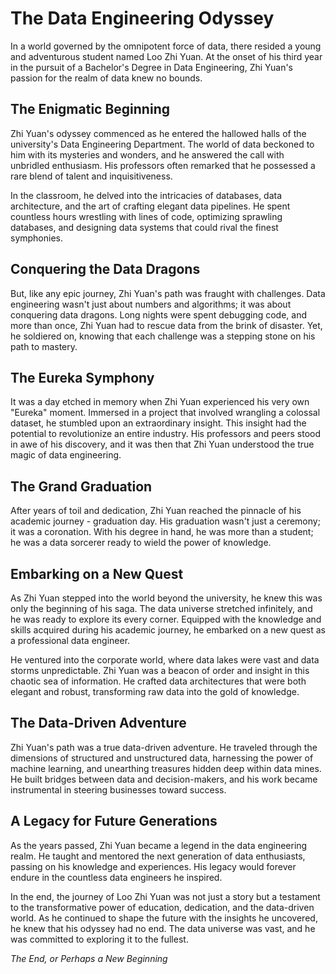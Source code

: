 # The Data Engineering Odyssey

In a world governed by the omnipotent force of data, there resided a young and adventurous student named Loo Zhi Yuan. At the onset of his third year in the pursuit of a Bachelor's Degree in Data Engineering, Zhi Yuan's passion for the realm of data knew no bounds.

## The Enigmatic Beginning

Zhi Yuan's odyssey commenced as he entered the hallowed halls of the university's Data Engineering Department. The world of data beckoned to him with its mysteries and wonders, and he answered the call with unbridled enthusiasm. His professors often remarked that he possessed a rare blend of talent and inquisitiveness.

In the classroom, he delved into the intricacies of databases, data architecture, and the art of crafting elegant data pipelines. He spent countless hours wrestling with lines of code, optimizing sprawling databases, and designing data systems that could rival the finest symphonies.

## Conquering the Data Dragons

But, like any epic journey, Zhi Yuan's path was fraught with challenges. Data engineering wasn't just about numbers and algorithms; it was about conquering data dragons. Long nights were spent debugging code, and more than once, Zhi Yuan had to rescue data from the brink of disaster. Yet, he soldiered on, knowing that each challenge was a stepping stone on his path to mastery.

## The Eureka Symphony

It was a day etched in memory when Zhi Yuan experienced his very own "Eureka" moment. Immersed in a project that involved wrangling a colossal dataset, he stumbled upon an extraordinary insight. This insight had the potential to revolutionize an entire industry. His professors and peers stood in awe of his discovery, and it was then that Zhi Yuan understood the true magic of data engineering.

## The Grand Graduation

After years of toil and dedication, Zhi Yuan reached the pinnacle of his academic journey - graduation day. His graduation wasn't just a ceremony; it was a coronation. With his degree in hand, he was more than a student; he was a data sorcerer ready to wield the power of knowledge.

## Embarking on a New Quest

As Zhi Yuan stepped into the world beyond the university, he knew this was only the beginning of his saga. The data universe stretched infinitely, and he was ready to explore its every corner. Equipped with the knowledge and skills acquired during his academic journey, he embarked on a new quest as a professional data engineer.

He ventured into the corporate world, where data lakes were vast and data storms unpredictable. Zhi Yuan was a beacon of order and insight in this chaotic sea of information. He crafted data architectures that were both elegant and robust, transforming raw data into the gold of knowledge.

## The Data-Driven Adventure

Zhi Yuan's path was a true data-driven adventure. He traveled through the dimensions of structured and unstructured data, harnessing the power of machine learning, and unearthing treasures hidden deep within data mines. He built bridges between data and decision-makers, and his work became instrumental in steering businesses toward success.

## A Legacy for Future Generations

As the years passed, Zhi Yuan became a legend in the data engineering realm. He taught and mentored the next generation of data enthusiasts, passing on his knowledge and experiences. His legacy would forever endure in the countless data engineers he inspired.

In the end, the journey of Loo Zhi Yuan was not just a story but a testament to the transformative power of education, dedication, and the data-driven world. As he continued to shape the future with the insights he uncovered, he knew that his odyssey had no end. The data universe was vast, and he was committed to exploring it to the fullest.

*The End, or Perhaps a New Beginning*


